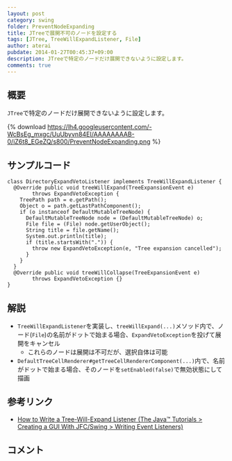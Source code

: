 ```yaml
---
layout: post
category: swing
folder: PreventNodeExpanding
title: JTreeで展開不可のノードを設定する
tags: [JTree, TreeWillExpandListener, File]
author: aterai
pubdate: 2014-01-27T00:45:37+09:00
description: JTreeで特定のノードだけ展開できないように設定します。
comments: true
---
```

## 概要
`JTree`で特定のノードだけ展開できないように設定します。

{% download https://lh4.googleusercontent.com/-WcBsEg_mxgc/UuUbyvn84EI/AAAAAAAAB-0/iZ6t8_EGeZQ/s800/PreventNodeExpanding.png %}

## サンプルコード
<pre class="prettyprint"><code>class DirectoryExpandVetoListener implements TreeWillExpandListener {
  @Override public void treeWillExpand(TreeExpansionEvent e)
        throws ExpandVetoException {
    TreePath path = e.getPath();
    Object o = path.getLastPathComponent();
    if (o instanceof DefaultMutableTreeNode) {
      DefaultMutableTreeNode node = (DefaultMutableTreeNode) o;
      File file = (File) node.getUserObject();
      String title = file.getName();
      System.out.println(title);
      if (title.startsWith(".")) {
        throw new ExpandVetoException(e, "Tree expansion cancelled");
      }
    }
  }
  @Override public void treeWillCollapse(TreeExpansionEvent e)
        throws ExpandVetoException {}
}
</code></pre>

## 解説
- `TreeWillExpandListener`を実装し、`treeWillExpand(...)`メソッド内で、ノード(`File`)の名前がドットで始まる場合、`ExpandVetoException`を投げて展開をキャンセル
    - これらのノードは展開は不可だが、選択自体は可能
- `DefaultTreeCellRenderer#getTreeCellRendererComponent(...)`内で、名前がドットで始まる場合、そのノードを`setEnabled(false)`で無効状態にして描画

<!-- dummy comment line for breaking list -->

## 参考リンク
- [How to Write a Tree-Will-Expand Listener (The Java™ Tutorials > Creating a GUI With JFC/Swing > Writing Event Listeners)](http://docs.oracle.com/javase/tutorial/uiswing/events/treewillexpandlistener.html)

<!-- dummy comment line for breaking list -->

## コメント
